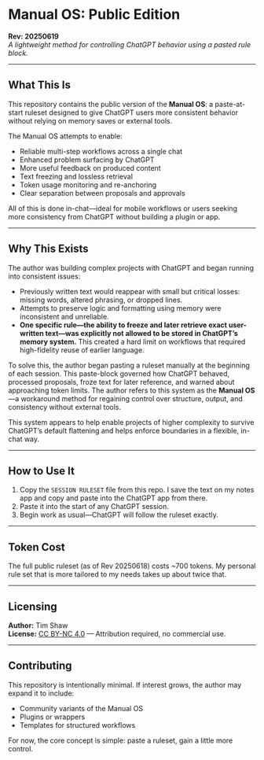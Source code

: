 # Manual OS: Public Edition  
**Rev: 20250619**  
_A lightweight method for controlling ChatGPT behavior using a pasted rule block._

---

## What This Is

This repository contains the public version of the **Manual OS**: a paste-at-start ruleset designed to give ChatGPT users more consistent behavior without relying on memory saves or external tools.

The Manual OS attempts to enable:

- Reliable multi-step workflows across a single chat
- Enhanced problem surfacing by ChatGPT
- More useful feedback on produced content
- Text freezing and lossless retrieval
- Token usage monitoring and re-anchoring
- Clear separation between proposals and approvals

All of this is done in-chat—ideal for mobile workflows or users seeking more consistency from ChatGPT without building a plugin or app.

---

## Why This Exists

The author was building complex projects with ChatGPT and began running into consistent issues:

- Previously written text would reappear with small but critical losses: missing words, altered phrasing, or dropped lines.
- Attempts to preserve logic and formatting using memory were inconsistent and unreliable.
- **One specific rule—the ability to freeze and later retrieve exact user-written text—was explicitly not allowed to be stored in ChatGPT’s memory system.** This created a hard limit on workflows that required high-fidelity reuse of earlier language.

To solve this, the author began pasting a ruleset manually at the beginning of each session. This paste-block governed how ChatGPT behaved, processed proposals, froze text for later reference, and warned about approaching token limits. The author refers to this system as the **Manual OS**—a workaround method for regaining control over structure, output, and consistency without external tools.

This system appears to help enable projects of higher complexity to survive ChatGPT’s default flattening and helps enforce boundaries in a flexible, in-chat way.

---

## How to Use It

1. Copy the `SESSION RULESET` file from this repo. I save the text on my notes app and copy and paste into the ChatGPT app from there.
2. Paste it into the start of any ChatGPT session.
3. Begin work as usual—ChatGPT will follow the ruleset exactly.

---

## Token Cost

The full public ruleset (as of Rev 20250618) costs ~700 tokens. My personal rule set that is more tailored to my needs takes up about twice that.

---

## Licensing

**Author:** Tim Shaw  
**License:** [CC BY-NC 4.0](https://creativecommons.org/licenses/by-nc/4.0/) — Attribution required, no commercial use.

---

## Contributing

This repository is intentionally minimal. If interest grows, the author may expand it to include:
- Community variants of the Manual OS
- Plugins or wrappers
- Templates for structured workflows

For now, the core concept is simple: paste a ruleset, gain a little more control.
